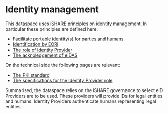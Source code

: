 # Identity management

This dataspace uses iSHARE principles on identity management. In particular these principles are defined here:

* [Facilitate portable identity(s) for parties and humans](https://framework.ishare.eu/is/facilitate-portable-identity-s-for-parties-and-hum)
* [Identification by EORI](https://framework.ishare.eu/is/identification-by-eori)
* [The role of Identity Provider](https://framework.ishare.eu/is/functional-requirements-per-role#Functionalrequirementsperrole-IdentityProvider)
* [The acknoledgement of eIDAS](https://framework.ishare.eu/is/regulation-on-electronic-identification-and-trust-)

On the technical side the following pages are relevant:

* [The PKI standard](https://dev.ishare.eu/reference/standards.html#pki)
* [The specifications for the Identity Provider role](https://dev.ishare.eu/identity-provider/authorize.html)

Summarised, the dataspace relies on the iSHARE governance to select eID Providers are to be used. These providers will provide IDs for legal entities and humans. Identity Providers authenticate humans representing legal entities.
